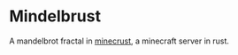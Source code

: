 Mindelbrust
===========

A mandelbrot fractal in [minecrust](https://github.com/scotow/minecrust), a minecraft server in rust.

[](image.png)
